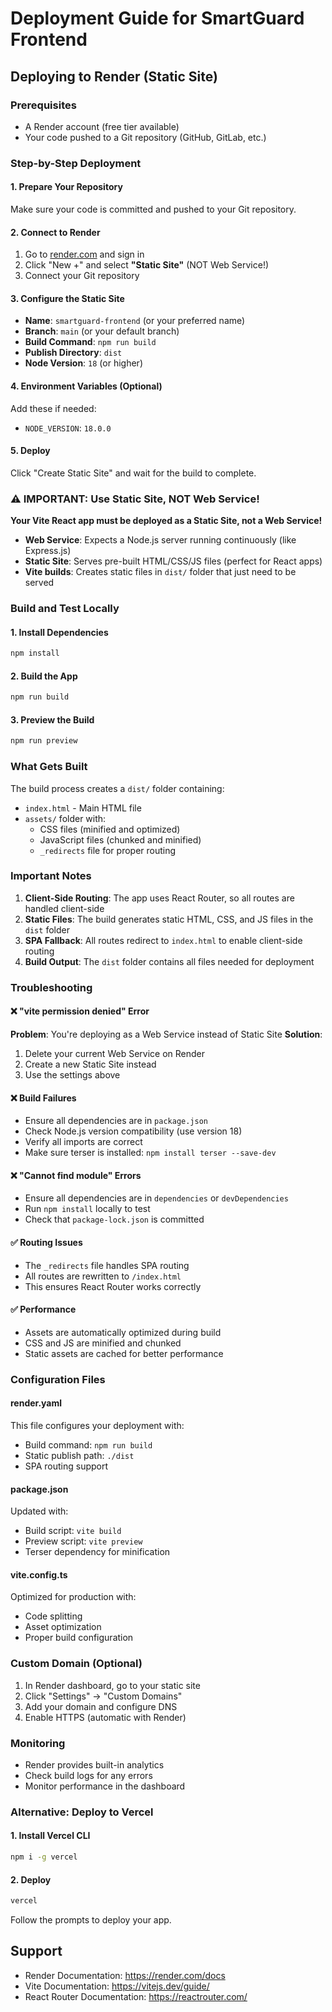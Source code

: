 # Deployment Guide for SmartGuard Frontend

## Deploying to Render (Static Site)

### Prerequisites
- A Render account (free tier available)
- Your code pushed to a Git repository (GitHub, GitLab, etc.)

### Step-by-Step Deployment

#### 1. Prepare Your Repository
Make sure your code is committed and pushed to your Git repository.

#### 2. Connect to Render
1. Go to [render.com](https://render.com) and sign in
2. Click "New +" and select **"Static Site"** (NOT Web Service!)
3. Connect your Git repository

#### 3. Configure the Static Site
- **Name**: `smartguard-frontend` (or your preferred name)
- **Branch**: `main` (or your default branch)
- **Build Command**: `npm run build`
- **Publish Directory**: `dist`
- **Node Version**: `18` (or higher)

#### 4. Environment Variables (Optional)
Add these if needed:
- `NODE_VERSION`: `18.0.0`

#### 5. Deploy
Click "Create Static Site" and wait for the build to complete.

### ⚠️ IMPORTANT: Use Static Site, NOT Web Service!

**Your Vite React app must be deployed as a Static Site, not a Web Service!**

- **Web Service**: Expects a Node.js server running continuously (like Express.js)
- **Static Site**: Serves pre-built HTML/CSS/JS files (perfect for React apps)
- **Vite builds**: Creates static files in `dist/` folder that just need to be served

### Build and Test Locally

#### 1. Install Dependencies
```bash
npm install
```

#### 2. Build the App
```bash
npm run build
```

#### 3. Preview the Build
```bash
npm run preview
```

### What Gets Built

The build process creates a `dist/` folder containing:
- `index.html` - Main HTML file
- `assets/` folder with:
  - CSS files (minified and optimized)
  - JavaScript files (chunked and minified)
  - `_redirects` file for proper routing

### Important Notes

1. **Client-Side Routing**: The app uses React Router, so all routes are handled client-side
2. **Static Files**: The build generates static HTML, CSS, and JS files in the `dist` folder
3. **SPA Fallback**: All routes redirect to `index.html` to enable client-side routing
4. **Build Output**: The `dist` folder contains all files needed for deployment

### Troubleshooting

#### ❌ "vite permission denied" Error
**Problem**: You're deploying as a Web Service instead of Static Site
**Solution**: 
1. Delete your current Web Service on Render
2. Create a new Static Site instead
3. Use the settings above

#### ❌ Build Failures
- Ensure all dependencies are in `package.json`
- Check Node.js version compatibility (use version 18)
- Verify all imports are correct
- Make sure terser is installed: `npm install terser --save-dev`

#### ❌ "Cannot find module" Errors
- Ensure all dependencies are in `dependencies` or `devDependencies`
- Run `npm install` locally to test
- Check that `package-lock.json` is committed

#### ✅ Routing Issues
- The `_redirects` file handles SPA routing
- All routes are rewritten to `/index.html`
- This ensures React Router works correctly

#### ✅ Performance
- Assets are automatically optimized during build
- CSS and JS are minified and chunked
- Static assets are cached for better performance

### Configuration Files

#### render.yaml
This file configures your deployment with:
- Build command: `npm run build`
- Static publish path: `./dist`
- SPA routing support

#### package.json
Updated with:
- Build script: `vite build`
- Preview script: `vite preview`
- Terser dependency for minification

#### vite.config.ts
Optimized for production with:
- Code splitting
- Asset optimization
- Proper build configuration

### Custom Domain (Optional)
1. In Render dashboard, go to your static site
2. Click "Settings" → "Custom Domains"
3. Add your domain and configure DNS
4. Enable HTTPS (automatic with Render)

### Monitoring
- Render provides built-in analytics
- Check build logs for any errors
- Monitor performance in the dashboard

### Alternative: Deploy to Vercel

#### 1. Install Vercel CLI
```bash
npm i -g vercel
```

#### 2. Deploy
```bash
vercel
```

Follow the prompts to deploy your app.

## Support
- Render Documentation: https://render.com/docs
- Vite Documentation: https://vitejs.dev/guide/
- React Router Documentation: https://reactrouter.com/
